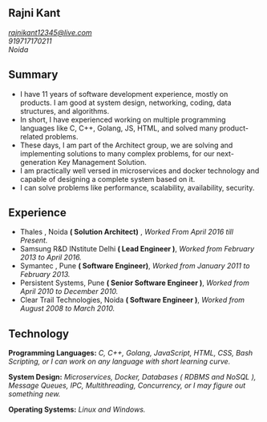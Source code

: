 ## Rajni Kant 
*rajnikant12345@live.com*<br/>*919717170211*<br/>*Noida*

## Summary
* I have 11 years of software development experience, mostly on products. I am good at system design, networking, coding, data structures, and algorithms. 
* In short, I have experienced working on multiple programming languages like C, C++, Golang, JS, HTML, and solved many product-related problems. 
* These days, I am part of the Architect group, we are solving and implementing solutions to many complex problems, for our next-generation Key Management Solution.
* I am practically well versed in microservices and docker technology and capable of designing a complete system based on it.
* I can solve problems like performance, scalability, availability, security. 

## Experience
* Thales , Noida **( Solution Architect)** , *Worked From April 2016 till Present.*
* Samsung R&D INstitute Delhi **( Lead Engineer )**, *Worked from February 2013 to April 2016.*
* Symantec , Pune **( Software Engineer)**, *Worked from January 2011 to February 2013.*
* Persistent Systems, Pune **( Senior Software Engineer )**, *Worked from April 2010 to December 2010.*
* Clear Trail Technologies, Noida **( Software Engineer )**, *Worked from August 2008 to March 2010.*

## Technology
**Programming Languages:** *C, C++, Golang, JavaScript, HTML, CSS, Bash Scripting, or I can work on any language with short learning curve.*

**System Design:** *Microservices, Docker, Databases ( RDBMS and NoSQL ), Message Queues, IPC, Multithreading, Concurrency, or I may figure out something new.*

**Operating Systems:** *Linux and Windows.*










